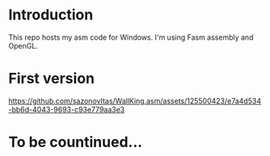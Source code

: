 # Introduction
This repo hosts my asm code for Windows. I'm using Fasm assembly and OpenGL.
# First version

https://github.com/sazonovItas/WallKing.asm/assets/125500423/e7a4d534-bb6d-4043-9693-c93e779aa3e3

# To be countinued...
